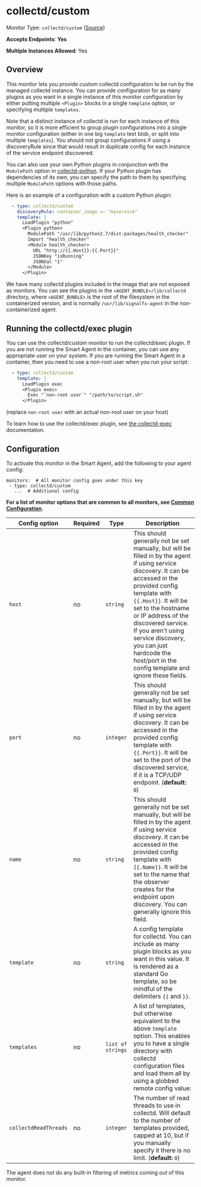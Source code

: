 <!--- GENERATED BY gomplate from scripts/docs/templates/monitor-page.md.tmpl --->

# collectd/custom

Monitor Type: `collectd/custom` ([Source](https://github.com/signalfx/signalfx-agent/tree/main/pkg/monitors/collectd/custom))

**Accepts Endpoints**: **Yes**

**Multiple Instances Allowed**: Yes

## Overview

This monitor lets you provide custom collectd
configuration to be run by the managed collectd instance.  You can provide
configuration for as many plugins as you want in a single instance of this
monitor configuration by either putting multiple `<Plugin>` blocks in a
single `template` option, or specifying multiple `templates`.

Note that a distinct instance of collectd is run for each instance of this
monitor, so it is more efficient to group plugin configurations into a
single monitor configuration (either in one big `template` text blob, or
split into multiple `templates`).  You should not group configurations if
using a discoveryRule since that would result in duplicate config for each
instance of the service endpoint discovered.

You can also use your own Python plugins in conjunction with the
`ModulePath` option in
[collectd-python](https://collectd.org/documentation/manpages/collectd-python.5.shtml).
If your Python plugin has dependencies of its own, you can specify the path
to them by specifying multiple `ModulePath` options with those paths.

Here is an example of a configuration with a custom Python plugin:

```yaml
  - type: collectd/custom
    discoveryRule: container_image =~ "myservice"
    template: |
      LoadPlugin "python"
      <Plugin python>
        ModulePath "/usr/lib/python2.7/dist-packages/health_checker"
        Import "health_checker"
        <Module health_checker>
          URL "http://{{.Host}}:{{.Port}}"
          JSONKey "isRunning"
          JSONVal "1"
        </Module>
      </Plugin>
```

We have many collectd plugins included in the image that are not exposed as
monitors.  You can see the plugins in the `<AGENT_BUNDLE>/lib/collectd`
directory, where `<AGENT_BUNDLE>` is the root of the filesystem in the
containerized version, and is normally `/usr/lib/signalfx-agent` in the
non-containerized agent.

## Running the collectd/exec plugin
You can use the collectd/custom monitor to run the collectd/exec plugin.
If you are not running the Smart Agent in the container, you can use any appropriate user
on your system.
If you are running the Smart Agent in a container, 
then you need to use a non-root user when you run your script:

```yaml
  - type: collectd/custom
    template: |
      LoadPlugin exec
      <Plugin exec>
        Exec "`non-root user`" "/path/to/script.sh"
      </Plugin>
```
(replace `non-root user` with an actual non-root user on your host)

To learn how to use the collectd/exec plugin, see [the collectd-exec](https://collectd.org/documentation/manpages/collectd.conf.5.shtml#plugin_exec)
documentation.


## Configuration

To activate this monitor in the Smart Agent, add the following to your
agent config:

```
monitors:  # All monitor config goes under this key
 - type: collectd/custom
   ...  # Additional config
```

**For a list of monitor options that are common to all monitors, see [Common
Configuration](../monitor-config.md#common-configuration).**


| Config option | Required | Type | Description |
| --- | --- | --- | --- |
| `host` | no | `string` | This should generally not be set manually, but will be filled in by the agent if using service discovery. It can be accessed in the provided config template with `{{.Host}}`.  It will be set to the hostname or IP address of the discovered service. If you aren't using service discovery, you can just hardcode the host/port in the config template and ignore these fields. |
| `port` | no | `integer` | This should generally not be set manually, but will be filled in by the agent if using service discovery. It can be accessed in the provided config template with `{{.Port}}`.  It will be set to the port of the discovered service, if it is a TCP/UDP endpoint. (**default:** `0`) |
| `name` | no | `string` | This should generally not be set manually, but will be filled in by the agent if using service discovery. It can be accessed in the provided config template with `{{.Name}}`.  It will be set to the name that the observer creates for the endpoint upon discovery.  You can generally ignore this field. |
| `template` | no | `string` | A config template for collectd.  You can include as many plugin blocks as you want in this value.  It is rendered as a standard Go template, so be mindful of the delimiters `{{` and `}}`. |
| `templates` | no | `list of strings` | A list of templates, but otherwise equivalent to the above `template` option.  This enables you to have a single directory with collectd configuration files and load them all by using a globbed remote config value: |
| `collectdReadThreads` | no | `integer` | The number of read threads to use in collectd.  Will default to the number of templates provided, capped at 10, but if you manually specify it there is no limit. (**default:** `0`) |



The agent does not do any built-in filtering of metrics coming out of this
monitor.


